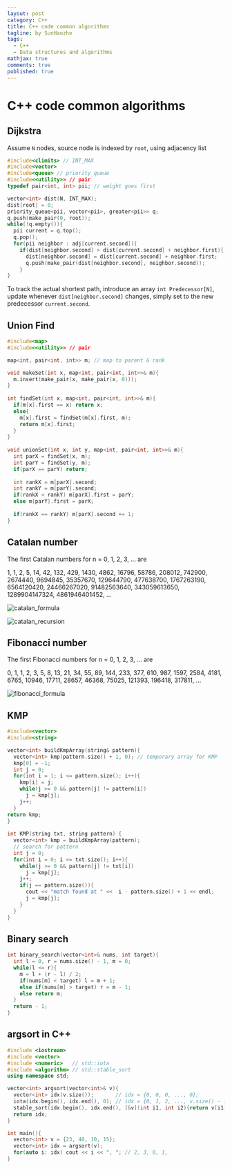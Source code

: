 ```yaml
---
layout: post
category: C++
title: C++ code common algorithms
tagline: by SunHaozhe
tags: 
  - C++
  - Data structures and algorithms
mathjax: true
comments: true
published: true
---
```


# C++ code common algorithms

## Dijkstra

Assume `N` nodes, source node is indexed by `root`, using adjacency list

```c++
#include<climits> // INT_MAX
#include<vector>
#include<queue> // priority_queue
#include<<utility>> // pair
typedef pair<int, int> pii; // weight goes first 

vector<int> dist(N, INT_MAX);
dist[root] = 0;
priority_queue<pii, vector<pii>, greater<pii>> q;
q.push(make_pair(0, root));
while(!q.empty()){
  pii current = q.top();
  q.pop();
  for(pii neighbor : adj[current.second]){
    if(dist[neighbor.second] > dist[current.second] + neighbor.first){
      dist[neighbor.second] = dist[current.second] + neighbor.first;
      q.push(make_pair(dist[neighbor.second], neighbor.second));
    }
}
```

To track the actual shortest path, introduce an array `int Predecessor[N]`, 
update whenever `dist[neighbor.second]` changes, 
simply set to the new predecessor `current.second`. 

## Union Find

```c++
#include<map>
#include<<utility>> // pair

map<int, pair<int, int>> m; // map to parent & rank

void makeSet(int x, map<int, pair<int, int>>& m){
  m.insert(make_pair(x, make_pair(x, 0)));
}
    
int findSet(int x, map<int, pair<int, int>>& m){
  if(m[x].first == x) return x;
  else{
    m[x].first = findSet(m[x].first, m);
    return m[x].first; 
  }
}
    
void unionSet(int x, int y, map<int, pair<int, int>>& m){
  int parX = findSet(x, m);
  int parY = findSet(y, m);
  if(parX == parY) return;
  
  int rankX = m[parX].second; 
  int rankY = m[parY].second;
  if(rankX < rankY) m[parX].first = parY;
  else m[parY].first = parX;
  
  if(rankX == rankY) m[parX].second += 1; 
}
```



## Catalan number

The first Catalan numbers for n = 0, 1, 2, 3, ... are

1, 1, 2, 5, 14, 42, 132, 429, 1430, 4862, 16796, 58786, 208012, 742900, 2674440, 9694845, 35357670, 129644790, 477638700, 1767263190, 6564120420, 24466267020, 91482563640, 343059613650, 1289904147324, 4861946401452, ... 

![catalan_formula](/blogs/assets/images/blog/catalanformula.png)

![catalan_recursion](/blogs/assets/images/blog/catalanrecursion.png)






## Fibonacci number 

The first Fibonacci numbers for n = 0, 1, 2, 3, ... are

0, 1, 1, 2, 3, 5, 8, 13, 21, 34, 55, 89, 144, 233, 377, 610, 987, 1597, 2584, 4181, 6765, 10946, 17711, 28657, 46368, 75025, 121393, 196418, 317811, ...

![fibonacci_formula](/blogs/assets/images/blog/fibonacciformula.png)


## KMP  

```c++
#include<vector>
#include<string>

vector<int> buildKmpArray(string& pattern){
  vector<int> kmp(pattern.size() + 1, 0); // temporary array for KMP 
  kmp[0] = -1;
  int j = 0;
  for(int i = 1; i <= pattern.size(); i++){
    kmp[i] = j;
    while(j >= 0 && pattern[j] != pattern[i])
      j = kmp[j];
    j++;
  }
return kmp;
}
    
int KMP(string txt, string pattern) {
  vector<int> kmp = buildKmpArray(pattern);
  // search for pattern
  int j = 0;
  for(int i = 0; i <= txt.size(); i++){
    while(j >= 0 && pattern[j] != txt[i])
      j = kmp[j];
    j++;
    if(j == pattern.size()){
      cout << "match found at " <<  i - pattern.size() + 1 << endl;
      j = kmp[j];
    }
  }
}
```

## Binary search

```c++
int binary_search(vector<int>& nums, int target){
  int l = 0, r = nums.size() - 1, m = 0;
  while(l <= r){
    m = l + (r - l) / 2;
    if(nums[m] < target) l = m + 1;
    else if(nums[m] > target) r = m - 1;
    else return m;
  }
  return - 1;
}
```


## argsort in C++

```c++
#include <iostream>
#include <vector>
#include <numeric>   // std::iota
#include <algorithm> // std::stable_sort
using namespace std;

vector<int> argsort(vector<int>& v){
  vector<int> idx(v.size());       // idx = {0, 0, 0, ..., 0};
  iota(idx.begin(), idx.end(), 0); // idx = {0, 1, 2, ..., v.size() - 1};
  stable_sort(idx.begin(), idx.end(), [&v](int i1, int i2){return v[i1] < v[i2];});
  return idx;
}

int main(){
  vector<int> v = {23, 40, 10, 15};
  vector<int> idx = argsort(v); 
  for(auto i: idx) cout << i << ", "; // 2, 3, 0, 1, 
}
```
